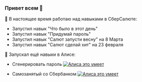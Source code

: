### Привет всем 👋

🔭 В настоящее время работаю над навыками в СберСалюте:
- Запустил навык "Что было в этот день"
- Запустил навык "Придумай пароль"
- Запустил навык "Салют запусти весну" на 8 Марта
- Запустил навык "Салют сделай хит" на 23 февраля



💬 Запускал ещё навыки в Алисе:
- Сгенерировать пароль
<a href="https://dialogs.yandex.ru/store/skills/68f36d2f-sgenerirovat-parol?utm_source=site&utm_medium=badge&utm_campaign=v1&utm_term=d1" target="_blank"><img alt="Алиса это умеет" src="https://dialogs.s3.yandex.net/badges/v1-term1.svg"/></a>

- Самозанятый со Сбербанком
<a href="https://dialogs.yandex.ru/store/skills/51a4dbdc-samozanyatyj-so-sberbanko?utm_source=site&utm_medium=badge&utm_campaign=v1&utm_term=d1" target="_blank"><img alt="Алиса это умеет" src="https://dialogs.s3.yandex.net/badges/v1-term1.svg"/></a>
